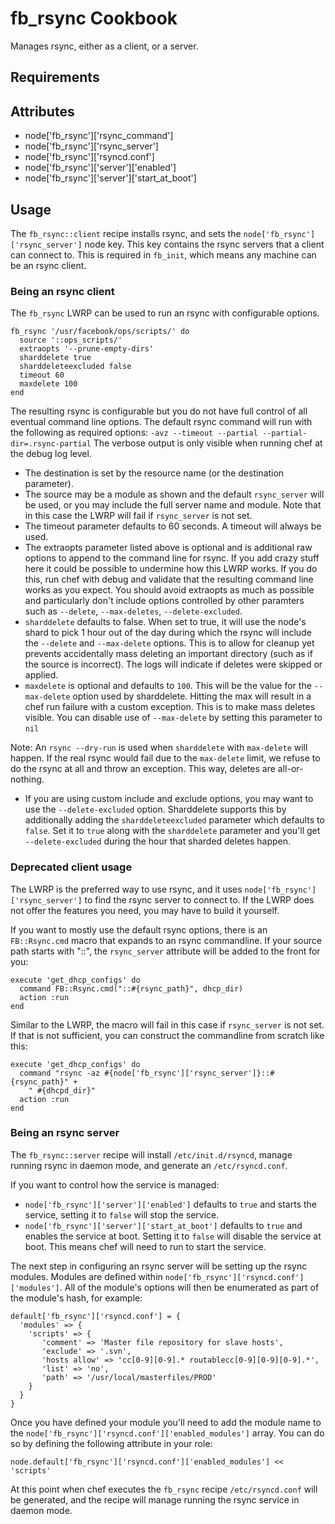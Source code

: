 fb_rsync Cookbook
====================
Manages rsync, either as a client, or a server.

Requirements
------------

Attributes
----------
* node['fb_rsync']['rsync_command']
* node['fb_rsync']['rsync_server']
* node['fb_rsync']['rsyncd.conf']
* node['fb_rsync']['server']['enabled']
* node['fb_rsync']['server']['start_at_boot']

Usage
-----
The `fb_rsync::client` recipe installs rsync, and sets the
`node['fb_rsync']['rsync_server']` node key. This key contains the rsync
servers that a client can connect to. This is required in `fb_init`, which
means any machine can be an rsync client.

### Being an rsync client
The `fb_rsync` LWRP can be used to run an rsync with configurable options.

    fb_rsync '/usr/facebook/ops/scripts/' do
      source '::ops_scripts/'
      extraopts '--prune-empty-dirs'
      sharddelete true
      sharddeleteexcluded false
      timeout 60
      maxdelete 100
    end

The resulting rsync is configurable but you do not have full control of all
eventual command line options. The default rsync command will run with the
following as required options:
`-avz --timeout --partial --partial-dir=.rsync-partial`
The verbose output is only visible when running chef at the debug log level.

* The destination is set by the resource name (or the destination parameter).
* The source may be a module as shown and the default `rsync_server` will be
used, or you may include the full server name and module. Note that in this
case the LWRP will fail if `rsync_server` is not set.
* The timeout parameter defaults to 60 seconds. A timeout will always be used.
* The extraopts parameter listed above is optional and is additional raw
options to append to the command line for rsync. If you add crazy stuff here
it could be possible to undermine how this LWRP works. If you do this, run chef
with debug and validate that the resulting command line works as you expect.
You should avoid extraopts as much as possible and particularly don't include
options controlled by other paramters such as `--delete`, `--max-deletes`,
`--delete-excluded`.
* `sharddelete` defaults to false. When set to true, it will use the node's
shard to pick 1 hour out of the day during which the rsync will include the
`--delete` and `--max-delete` options. This is to allow for cleanup yet
prevents accidentally mass deleting an important directory (such as if the
source is incorrect). The logs will indicate if deletes were skipped or
applied.
* `maxdelete` is optional and defaults to `100`. This will be the value for the
`--max-delete` option used by sharddelete. Hitting the max will result in a
chef run failure with a custom exception. This is to make mass deletes visible.
You can disable use of `--max-delete` by setting this parameter to `nil`

Note: An `rsync --dry-run` is used when `sharddelete` with `max-delete` will
happen. If the real rsync would fail due to the `max-delete` limit, we refuse
to do the rsync at all and throw an exception. This way, deletes are
all-or-nothing.

* If you are using custom include and exclude options, you may want to use the
`--delete-excluded` option. Sharddelete supports this by additionally adding
the `sharddeleteexcluded` parameter which defaults to `false`. Set it to `true`
along with the `sharddelete` parameter and you'll get `--delete-excluded`
during the hour that sharded deletes happen.

### Deprecated client usage
The LWRP is the preferred way to use rsync, and it uses
`node['fb_rsync']['rsync_server']` to find the rsync server to connect to.  If
the LWRP does not offer the features you need, you may have to build it
yourself.

If you want to mostly use the default rsync options, there is an
`FB::Rsync.cmd` macro that expands to an rsync commandline. If your source path
starts with "::", the `rsync_server` attribute will be added to the front for
you:

    execute 'get_dhcp_configs' do
      command FB::Rsync.cmd("::#{rsync_path}", dhcp_dir)
      action :run
    end

Similar to the LWRP, the macro will fail in this case if `rsync_server` is not
set. If that is not sufficient, you can construct the commandline from scratch
like this:

    execute 'get_dhcp_configs' do
      command "rsync -az #{node['fb_rsync']['rsync_server']}::#{rsync_path}" +
        " #{dhcpd_dir}"
      action :run
    end

### Being an rsync server
The `fb_rsync::server` recipe will install `/etc/init.d/rsyncd`, manage running rsync
in daemon mode, and generate an `/etc/rsyncd.conf`.

If you want to control how the service is managed:
* `node['fb_rsync']['server']['enabled']` defaults to `true` and starts the
service, setting it to `false` will stop the service.
* `node['fb_rsync']['server']['start_at_boot']` defaults to `true` and
enables the service at boot. Setting it to `false` will disable the service at
boot. This means chef will need to run to start the service.

The next step in configuring an rsync server will be setting up the rsync
modules. Modules are defined within
`node['fb_rsync']['rsyncd.conf']['modules']`. All of the module's options will
then be enumerated as part of the module's hash, for example:

    default['fb_rsync']['rsyncd.conf'] = {
      'modules' => {
        'scripts' => {
           'comment' => 'Master file repository for slave hosts',
           'exclude' => '.svn',
           'hosts allow' => 'cc[0-9][0-9].* routablecc[0-9][0-9][0-9].*',
           'list' => 'no',
           'path' => '/usr/local/masterfiles/PROD'
        }
      }
    }

Once you have defined your module you'll need to
add the module name to the `node['fb_rsync']['rsyncd.conf']['enabled_modules']` array. You
can do so by defining the following attribute in your role:

    node.default['fb_rsync']['rsyncd.conf']['enabled_modules'] << 'scripts'

At this point when chef executes the `fb_rsync` recipe `/etc/rsyncd.conf`
will be generated, and the recipe will manage running the rsync service in
daemon mode.
